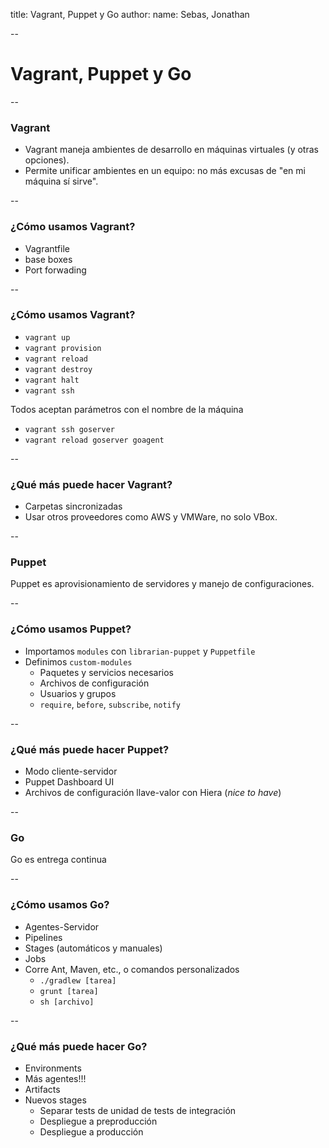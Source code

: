 title: Vagrant, Puppet y Go
author:
  name: Sebas, Jonathan

--

# Vagrant, Puppet y Go

--

### Vagrant

- Vagrant maneja ambientes de desarrollo en máquinas virtuales (y otras opciones).
- Permite unificar ambientes en un equipo: no más excusas de "en mi máquina sí sirve".

--

### ¿Cómo usamos Vagrant?

- Vagrantfile
- base boxes
- Port forwading


--

### ¿Cómo usamos Vagrant?

- `vagrant up`
- `vagrant provision`
- `vagrant reload`
- `vagrant destroy`
- `vagrant halt`
- `vagrant ssh`

Todos aceptan parámetros con el nombre de la máquina
- `vagrant ssh goserver`
- `vagrant reload goserver goagent`

--

### ¿Qué más puede hacer Vagrant?

- Carpetas sincronizadas
- Usar otros proveedores como AWS y VMWare, no solo VBox.

--

### Puppet

Puppet es aprovisionamiento de servidores y manejo de configuraciones.

--

### ¿Cómo usamos Puppet?

- Importamos `modules` con `librarian-puppet` y `Puppetfile`
- Definimos `custom-modules`
  - Paquetes y servicios necesarios
  - Archivos de configuración
  - Usuarios y grupos
  - `require`, `before`, `subscribe`, `notify`

--

### ¿Qué más puede hacer Puppet?

- Modo cliente-servidor
- Puppet Dashboard UI
- Archivos de configuración llave-valor con Hiera (*nice to have*)


--

### Go

Go es entrega continua

--

### ¿Cómo usamos Go?

- Agentes-Servidor
- Pipelines
- Stages (automáticos y manuales)
- Jobs
- Corre Ant, Maven, etc., o comandos personalizados
  + `./gradlew [tarea]`
  + `grunt [tarea]`
  + `sh [archivo]`

--

### ¿Qué más puede hacer Go?

- Environments
- Más agentes!!!
- Artifacts
- Nuevos stages
  + Separar tests de unidad de tests de integración
  + Despliegue a preproducción
  + Despliegue a producción
